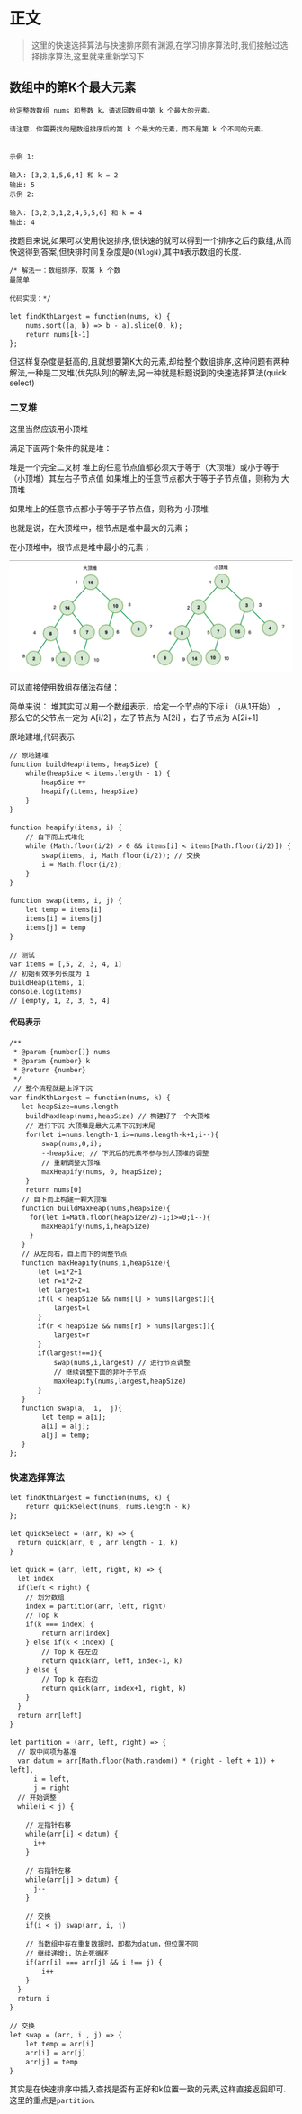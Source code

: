 # 正文

> 这里的快速选择算法与快速排序颇有渊源,在学习排序算法时,我们接触过选择排序算法,这里就来重新学习下

## 数组中的第K个最大元素

```()
给定整数数组 nums 和整数 k，请返回数组中第 k 个最大的元素。

请注意，你需要找的是数组排序后的第 k 个最大的元素，而不是第 k 个不同的元素。


示例 1:

输入: [3,2,1,5,6,4] 和 k = 2
输出: 5
示例 2:

输入: [3,2,3,1,2,4,5,5,6] 和 k = 4
输出: 4
```

按题目来说,如果可以使用快速排序,很快速的就可以得到一个排序之后的数组,从而快速得到答案,但快排时间复杂度是`O(NlogN)`,其中`N`表示数组的长度.

```()
/* 解法一：数组排序，取第 k 个数
最简单

代码实现：*/

let findKthLargest = function(nums, k) {
    nums.sort((a, b) => b - a).slice(0, k);
    return nums[k-1]
};
```

但这样复杂度是挺高的,且就想要第K大的元素,却给整个数组排序,这种问题有两种解法,一种是二叉堆(优先队列)的解法,另一种就是标题说到的快速选择算法(quick select)

### 二叉堆

这里当然应该用小顶堆

满足下面两个条件的就是堆：

堆是一个完全二叉树
堆上的任意节点值都必须大于等于（大顶堆）或小于等于（小顶堆）其左右子节点值
如果堆上的任意节点都大于等于子节点值，则称为 大顶堆

如果堆上的任意节点都小于等于子节点值，则称为 小顶堆

也就是说，在大顶堆中，根节点是堆中最大的元素；

在小顶堆中，根节点是堆中最小的元素；

![8](./img/8.png)

可以直接使用数组存储法存储：

简单来说： 堆其实可以用一个数组表示，给定一个节点的下标 i （i从1开始） ，那么它的父节点一定为 A[i/2] ，左子节点为 A[2i] ，右子节点为 A[2i+1]

原地建堆,代码表示

```()
// 原地建堆
function buildHeap(items, heapSize) {
    while(heapSize < items.length - 1) {
        heapSize ++
        heapify(items, heapSize)
    }
}

function heapify(items, i) {
    // 自下而上式堆化
    while (Math.floor(i/2) > 0 && items[i] < items[Math.floor(i/2)]) {  
        swap(items, i, Math.floor(i/2)); // 交换 
        i = Math.floor(i/2); 
    }
}  

function swap(items, i, j) {
    let temp = items[i]
    items[i] = items[j]
    items[j] = temp
}

// 测试
var items = [,5, 2, 3, 4, 1]
// 初始有效序列长度为 1
buildHeap(items, 1)
console.log(items)
// [empty, 1, 2, 3, 5, 4]
```

#### 代码表示

```()
/**
 * @param {number[]} nums
 * @param {number} k
 * @return {number}
 */
 // 整个流程就是上浮下沉
var findKthLargest = function(nums, k) {
   let heapSize=nums.length
    buildMaxHeap(nums,heapSize) // 构建好了一个大顶堆
    // 进行下沉 大顶堆是最大元素下沉到末尾
    for(let i=nums.length-1;i>=nums.length-k+1;i--){
        swap(nums,0,i);
        --heapSize; // 下沉后的元素不参与到大顶堆的调整
        // 重新调整大顶堆
        maxHeapify(nums, 0, heapSize);
    }
    return nums[0]
   // 自下而上构建一颗大顶堆
   function buildMaxHeap(nums,heapSize){
     for(let i=Math.floor(heapSize/2)-1;i>=0;i--){
        maxHeapify(nums,i,heapSize)
     }
   }
   // 从左向右，自上而下的调整节点
   function maxHeapify(nums,i,heapSize){
       let l=i*2+1
       let r=i*2+2
       let largest=i
       if(l < heapSize && nums[l] > nums[largest]){
           largest=l
       }
       if(r < heapSize && nums[r] > nums[largest]){
           largest=r
       }
       if(largest!==i){
           swap(nums,i,largest) // 进行节点调整
           // 继续调整下面的非叶子节点
           maxHeapify(nums,largest,heapSize)
       }
   }
   function swap(a,  i,  j){
        let temp = a[i];
        a[i] = a[j];
        a[j] = temp;
   }
};
```

### 快速选择算法

```()
let findKthLargest = function(nums, k) {
    return quickSelect(nums, nums.length - k)
};

let quickSelect = (arr, k) => {
  return quick(arr, 0 , arr.length - 1, k)
}

let quick = (arr, left, right, k) => {
  let index
  if(left < right) {
    // 划分数组
    index = partition(arr, left, right)
    // Top k
    if(k === index) {
        return arr[index]
    } else if(k < index) {
        // Top k 在左边
        return quick(arr, left, index-1, k)
    } else {
        // Top k 在右边
        return quick(arr, index+1, right, k)
    }
  }
  return arr[left]
}

let partition = (arr, left, right) => {
  // 取中间项为基准
  var datum = arr[Math.floor(Math.random() * (right - left + 1)) + left],
      i = left,
      j = right
  // 开始调整
  while(i < j) {
    
    // 左指针右移
    while(arr[i] < datum) {
      i++
    }
    
    // 右指针左移
    while(arr[j] > datum) {
      j--
    }
    
    // 交换
    if(i < j) swap(arr, i, j)

    // 当数组中存在重复数据时，即都为datum，但位置不同
    // 继续递增i，防止死循环
    if(arr[i] === arr[j] && i !== j) {
        i++
    }
  }
  return i
}

// 交换
let swap = (arr, i , j) => {
    let temp = arr[i]
    arr[i] = arr[j]
    arr[j] = temp
}
```

其实是在快速排序中插入查找是否有正好和k位置一致的元素,这样直接返回即可.这里的重点是`partition`.